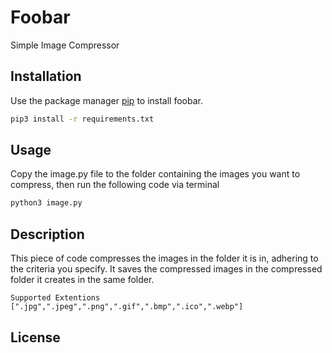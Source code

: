 # Foobar

Simple Image Compressor

## Installation

Use the package manager [pip](https://pip.pypa.io/en/stable/) to install foobar.

```bash
pip3 install -r requirements.txt
```

## Usage

Copy the image.py file to the folder containing the images you want to compress, then run the following code via terminal
```bash
python3 image.py
```

## Description

This piece of code compresses the images in the folder it is in, adhering to the criteria you specify. It saves the compressed images in the compressed folder it creates in the same folder.

```
Supported Extentions
[".jpg",".jpeg",".png",".gif",".bmp",".ico",".webp"]
```
## License
